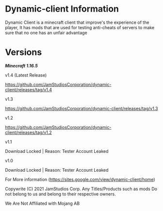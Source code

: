 # Dynamic-client Information
Dynamic Client is a minecraft client that improve's the experience of the player, 
It has mods that are used for testing anti-cheats of servers to make sure that no one has an unfair advantage

# Versions

***Minecraft 1.16.5***
  
  v1.4 (Latest Release)
  
  https://github.com/JamStudiosCorporation/dynamic-client/releases/tag/v1.4
  
  v1.3 
  
  https://github.com/JamStudiosCorporation/dynamic-client/releases/tag/v1.3
  
  v1.2
  
  https://github.com/JamStudiosCorporation/dynamic-client/releases/tag/v1.2
  
  v1.1
  
  Download Locked | Reason: Tester Account Leaked
  
  v1.0
  
  Download Locked | Reason: Tester Account Leaked

For More information (https://sites.google.com/view/dynamic-client/home)

Copywrite (C) 2021 JamStudios Corp.
Any Titles/Products such as mods Do not belong to us and belong to their respective owners.

We Are Not Affiliated with Mojang AB

